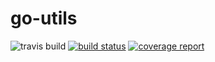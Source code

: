 # go-utils
![travis build](https://img.shields.io/travis/mailoman/go-utils.svg)
[![build status](http://gitlab.webz.asia/mailoman/go-utils/badges/master/build.svg)](http://gitlab.webz.asia/mailoman/go-utils/commits/master)
[![coverage report](http://gitlab.webz.asia/mailoman/go-utils/badges/master/coverage.svg)](http://gitlab.webz.asia/mailoman/go-utils/commits/master)
